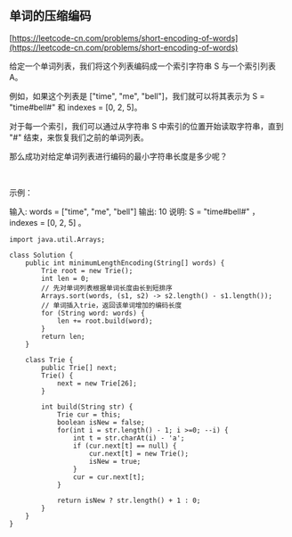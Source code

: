 ## 单词的压缩编码
[https://leetcode-cn.com/problems/short-encoding-of-words](https://leetcode-cn.com/problems/short-encoding-of-words)

给定一个单词列表，我们将这个列表编码成一个索引字符串 S 与一个索引列表 A。

例如，如果这个列表是 ["time", "me", "bell"]，我们就可以将其表示为 S = "time#bell#" 和 indexes = [0, 2, 5]。

对于每一个索引，我们可以通过从字符串 S 中索引的位置开始读取字符串，直到 "#" 结束，来恢复我们之前的单词列表。

那么成功对给定单词列表进行编码的最小字符串长度是多少呢？

 

示例：

输入: words = ["time", "me", "bell"]
输出: 10
说明: S = "time#bell#" ， indexes = [0, 2, 5] 。

```
import java.util.Arrays;

class Solution {
    public int minimumLengthEncoding(String[] words) {
        Trie root = new Trie();
        int len = 0;
        // 先对单词列表根据单词长度由长到短排序
        Arrays.sort(words, (s1, s2) -> s2.length() - s1.length());
        // 单词插入trie，返回该单词增加的编码长度
        for (String word: words) {
            len += root.build(word);
        }
        return len;
    }

    class Trie {
        public Trie[] next;
        Trie() {
            next = new Trie[26];
        }

        int build(String str) {
            Trie cur = this;
            boolean isNew = false;
            for(int i = str.length() - 1; i >=0; --i) {
                int t = str.charAt(i) - 'a';
                if (cur.next[t] == null) {
                    cur.next[t] = new Trie();
                    isNew = true;
                }
                cur = cur.next[t];
            }

            return isNew ? str.length() + 1 : 0;
        }
    }
}

```
